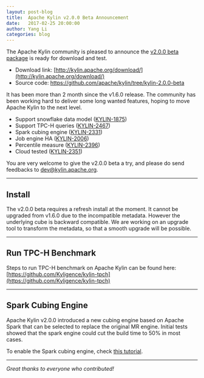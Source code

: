 ```yaml
---
layout: post-blog
title:  Apache Kylin v2.0.0 Beta Announcement
date:   2017-02-25 20:00:00
author: Yang Li
categories: blog
---
```


The Apache Kylin community is pleased to announce the [v2.0.0 beta package](http://kylin.apache.org/download/) is ready for download and test.

- Download link: [http://kylin.apache.org/download/](http://kylin.apache.org/download/)
- Source code: https://github.com/apache/kylin/tree/kylin-2.0.0-beta

It has been more than 2 month since the v1.6.0 release. The community has been working hard to deliver some long wanted features, hoping to move Apache Kylin to the next level.

- Support snowflake data model ([KYLIN-1875](https://issues.apache.org/jira/browse/KYLIN-1875))
- Support TPC-H queries ([KYLIN-2467](https://issues.apache.org/jira/browse/KYLIN-2467))
- Spark cubing engine ([KYLIN-2331](https://issues.apache.org/jira/browse/KYLIN-2331))
- Job engine HA ([KYLIN-2006](https://issues.apache.org/jira/browse/KYLIN-2006))
- Percentile measure ([KYLIN-2396](https://issues.apache.org/jira/browse/KYLIN-2396))
- Cloud tested ([KYLIN-2351](https://issues.apache.org/jira/browse/KYLIN-2351))

You are very welcome to give the v2.0.0 beta a try, and please do send feedbacks to [dev@kylin.apache.org](mailto:dev@kylin.apache.org).

****


## Install

The v2.0.0 beta requires a refresh install at the moment. It cannot be upgraded from v1.6.0 due to the incompatible metadata. However the underlying cube is backward compatible. We are working on an upgrade tool to transform the metadata, so that a smooth upgrade will be possible.

****

## Run TPC-H Benchmark

Steps to run TPC-H benchmark on Apache Kylin can be found here: [https://github.com/Kyligence/kylin-tpch](https://github.com/Kyligence/kylin-tpch)

****

## Spark Cubing Engine

Apache Kylin v2.0.0 introduced a new cubing engine based on Apache Spark that can be selected to replace the original MR engine. Initial tests showed that the spark engine could cut the build time to 50% in most cases.

To enable the Spark cubing engine, check [this tutorial](/docs16/tutorial/cube_spark.html).

------

_Great thanks to everyone who contributed!_
